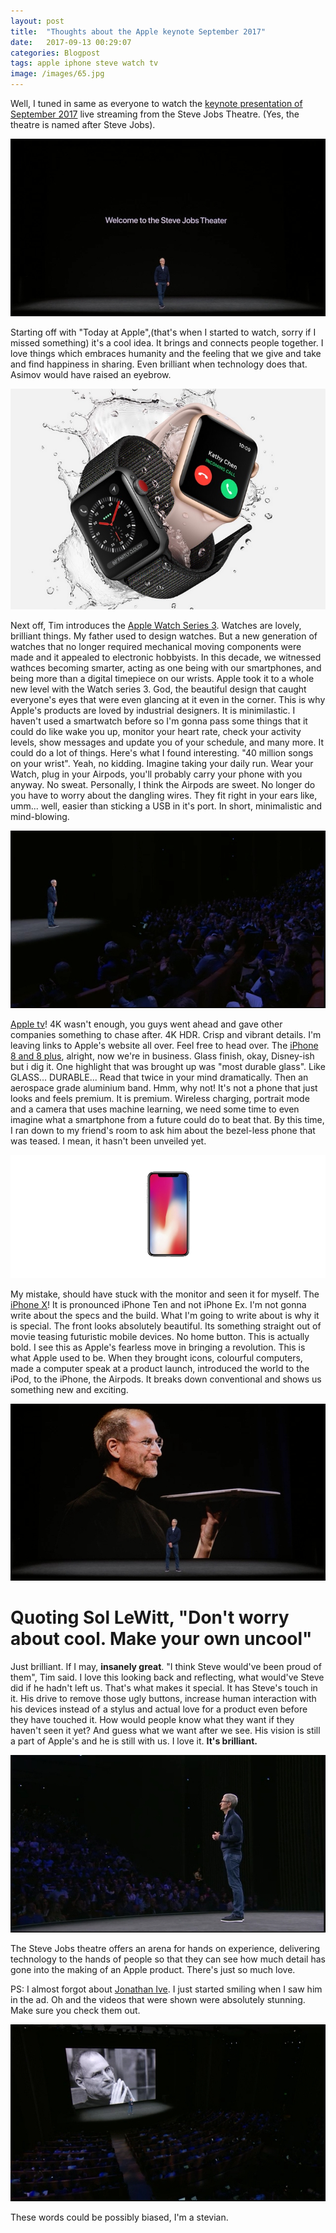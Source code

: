 ```yaml
---
layout: post
title:  "Thoughts about the Apple keynote September 2017"
date:   2017-09-13 00:29:07
categories: Blogpost
tags: apple iphone steve watch tv
image: /images/65.jpg
---
```

Well, I tuned in same as everyone to watch the [keynote presentation of September 2017](https://www.apple.com/apple-events/september-2017/) live streaming from the Steve Jobs Theatre. (Yes, the theatre is named after Steve Jobs).


![Steve Jobs Theatre](/images/68.jpg)

Starting off with "Today at Apple",(that's when I started to watch, sorry if I missed something) it's a cool idea. It brings and connects people together. I love things which embraces humanity and the feeling that we give and take and find happiness in sharing. Even brilliant when technology does that. Asimov would have raised an eyebrow.

![Apple Watch](/images/iwatch.jpg)

Next off, Tim introduces the [Apple Watch Series 3](https://www.apple.com/apple-watch-series-3/). Watches are lovely, brilliant things. My father used to design watches. But a new generation of watches that no longer required mechanical moving components were made and it appealed to electronic hobbyists. In this decade, we witnessed wathces becoming smarter, acting as one being with our smartphones, and being more than a digital timepiece on our wrists. Apple took it to a whole new level with the Watch series 3. God, the beautiful design that caught everyone's eyes that were even glancing at it even in the corner. This is why Apple's products are loved by industrial designers. It is minimilastic. I haven't used a smartwatch before so I'm gonna pass some things that it could do like wake you up, monitor your heart rate, check your activity levels, show messages and update you of your schedule, and many more. It could do a lot of things. Here's what I found interesting. "40 million songs on your wrist". Yeah, no kidding. Imagine taking your daily run. Wear your Watch, plug in your Airpods, you'll probably carry your phone with you anyway. No sweat. Personally, I think the Airpods are sweet. No longer do you have to worry about the dangling wires. They fit right in your ears like, umm... well, easier than sticking a USB in it's port. In short, minimalistic and mind-blowing.

![Tim Cook](/images/66.jpg)   

[Apple tv](https://www.apple.com/tv/)! 4K wasn't enough, you guys went ahead and gave other companies something to chase after. 4K HDR. Crisp and vibrant details. I'm leaving links to Apple's website all over. Feel free to head over.
The [iPhone 8 and 8 plus](https://www.apple.com/iphone-8/), alright, now we're in business. Glass finish, okay, Disney-ish but i dig it. One highlight that was brought up was "most durable glass". Like GLASS... DURABLE... Read that twice in your mind dramatically. Then an aerospace grade aluminium band. Hmm, why not! It's not a phone that just looks and feels premium. It is premium. Wireless charging, portrait mode and a camera that uses machine learning, we need some time to even imagine what a smartphone from a future could do to beat that. By this time, I ran down to my friend's room to ask him about the bezel-less phone that was teased. I mean, it hasn't been unveiled yet.

![Apple iPhone X](/images/iphonex.jpg)

My mistake, should have stuck with the monitor and seen it for myself. The [iPhone X](https://www.apple.com/iphone-x/)! It is pronounced iPhone Ten and not iPhone Ex. I'm not gonna write about the specs and the build. What I'm going to write about is why it is special. The front looks absolutely beautiful. Its something straight out of movie teasing futuristic mobile devices. No home button. This is actually bold. I see this as Apple's fearless move in bringing a revolution. This is what Apple used to be. When they brought icons, colourful computers, made a computer speak at a product launch, introduced the world to the iPod, to the iPhone, the Airpods. It breaks down conventional and shows us something new and exciting.

![Steve Jobs Cool](/images/69.jpg)

<h1>Quoting Sol LeWitt, "Don't worry about cool. Make your own uncool"</h1>

Just brilliant. If I may, <b>insanely great</b>. "I think Steve would've been proud of them", Tim said. I love this looking back and reflecting, what would've Steve did if he hadn't left us. That's what makes it special. It has Steve's touch in it. His drive to remove those ugly buttons, increase human interaction with his devices instead of a stylus and actual love for a product even before they have touched it. How would people know what they want if they haven't seen it yet? And guess what we want after we see. His vision is still a part of Apple's and he is still with us. I love it. <b>It's brilliant.</b>

![Tim Cook](/images/72.jpg)

The Steve Jobs theatre offers an arena for hands on experience, delivering technology to the hands of people so that they can see how much detail has gone into the making of an Apple product. There's just so much love.

PS: I almost forgot about [Jonathan Ive](https://www.youtube.com/watch?v=K4wEI5zhHB0). I just started smiling when I saw him in the ad. Oh and the videos that were shown were absolutely stunning. Make sure you check them out.

![Steve Jobs](/images/71.jpg)

These words could be possibly biased, I'm a stevian.